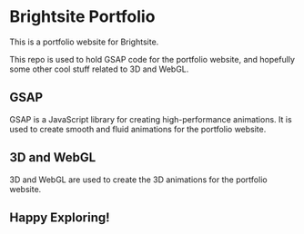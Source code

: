 # Brightsite Portfolio

This is a portfolio website for Brightsite.

This repo is used to hold GSAP code for the portfolio website, and hopefully some other cool stuff related to 3D and WebGL.

## GSAP

GSAP is a JavaScript library for creating high-performance animations. It is used to create smooth and fluid animations for the portfolio website.

## 3D and WebGL

3D and WebGL are used to create the 3D animations for the portfolio website.

## Happy Exploring!
